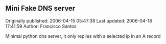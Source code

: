 ## Mini Fake DNS server 
Originally published: 2006-04-15 05:47:38 
Last updated: 2006-04-18 17:41:59 
Author: Francisco Santos 
 
Minimal python dns server, it only replies with a selected ip in an A record